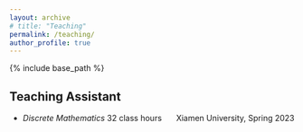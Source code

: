 ```yaml
---
layout: archive
# title: "Teaching"
permalink: /teaching/
author_profile: true
---
```


{% include base_path %}

## Teaching Assistant
- *Discrete Mathematics* 32 class hours <span style="float:right"> Xiamen University, Spring 2023</span>